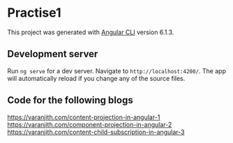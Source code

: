 # Practise1

This project was generated with [Angular CLI](https://github.com/angular/angular-cli) version 6.1.3.

## Development server

Run `ng serve` for a dev server. Navigate to `http://localhost:4200/`. The app will automatically reload if you change any of the source files.

## Code for the following blogs

https://varanjith.com/content-projection-in-angular-1
https://varanjith.com/component-projection-in-angular-2
https://varanjith.com/content-child-subscription-in-angular-3
